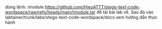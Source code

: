 dùng lệnh: imodule https://github.com/HieuATTT/stego-text-code-wordspace/raw/refs/heads/main/imodule.tar
để tải bài lab về.
Sau đó vào labtainer/trunk/labs/stego-text-code-wordspace/docs xem hướng dẫn thực hành

